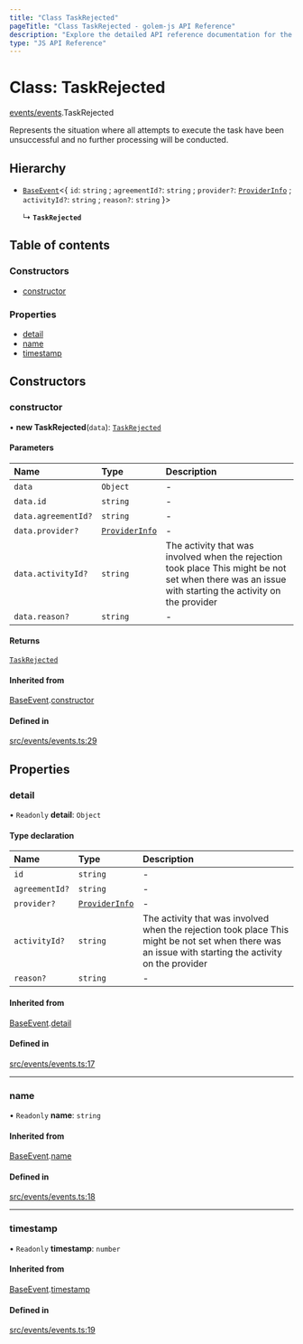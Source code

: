 ```yaml
---
title: "Class TaskRejected"
pageTitle: "Class TaskRejected - golem-js API Reference"
description: "Explore the detailed API reference documentation for the Class TaskRejected within the golem-js SDK for the Golem Network."
type: "JS API Reference"
---
```

# Class: TaskRejected

[events/events](../modules/events_events).TaskRejected

Represents the situation where all attempts to execute the task have been unsuccessful and no further processing
will be conducted.

## Hierarchy

- [`BaseEvent`](events_events.BaseEvent)\<\{ `id`: `string` ; `agreementId?`: `string` ; `provider?`: [`ProviderInfo`](../interfaces/agreement_agreement.ProviderInfo) ; `activityId?`: `string` ; `reason?`: `string`  }\>

  ↳ **`TaskRejected`**

## Table of contents

### Constructors

- [constructor](events_events.TaskRejected#constructor)

### Properties

- [detail](events_events.TaskRejected#detail)
- [name](events_events.TaskRejected#name)
- [timestamp](events_events.TaskRejected#timestamp)

## Constructors

### constructor

• **new TaskRejected**(`data`): [`TaskRejected`](events_events.TaskRejected)

#### Parameters

| Name | Type | Description |
| :------ | :------ | :------ |
| `data` | `Object` | - |
| `data.id` | `string` | - |
| `data.agreementId?` | `string` | - |
| `data.provider?` | [`ProviderInfo`](../interfaces/agreement_agreement.ProviderInfo) | - |
| `data.activityId?` | `string` | The activity that was involved when the rejection took place This might be not set when there was an issue with starting the activity on the provider |
| `data.reason?` | `string` | - |

#### Returns

[`TaskRejected`](events_events.TaskRejected)

#### Inherited from

[BaseEvent](events_events.BaseEvent).[constructor](events_events.BaseEvent#constructor)

#### Defined in

[src/events/events.ts:29](https://github.com/golemfactory/golem-js/blob/9789a95/src/events/events.ts#L29)

## Properties

### detail

• `Readonly` **detail**: `Object`

#### Type declaration

| Name | Type | Description |
| :------ | :------ | :------ |
| `id` | `string` | - |
| `agreementId?` | `string` | - |
| `provider?` | [`ProviderInfo`](../interfaces/agreement_agreement.ProviderInfo) | - |
| `activityId?` | `string` | The activity that was involved when the rejection took place This might be not set when there was an issue with starting the activity on the provider |
| `reason?` | `string` | - |

#### Inherited from

[BaseEvent](events_events.BaseEvent).[detail](events_events.BaseEvent#detail)

#### Defined in

[src/events/events.ts:17](https://github.com/golemfactory/golem-js/blob/9789a95/src/events/events.ts#L17)

___

### name

• `Readonly` **name**: `string`

#### Inherited from

[BaseEvent](events_events.BaseEvent).[name](events_events.BaseEvent#name)

#### Defined in

[src/events/events.ts:18](https://github.com/golemfactory/golem-js/blob/9789a95/src/events/events.ts#L18)

___

### timestamp

• `Readonly` **timestamp**: `number`

#### Inherited from

[BaseEvent](events_events.BaseEvent).[timestamp](events_events.BaseEvent#timestamp)

#### Defined in

[src/events/events.ts:19](https://github.com/golemfactory/golem-js/blob/9789a95/src/events/events.ts#L19)
